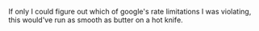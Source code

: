 If only I could figure out which of google's rate limitations I was violating, this would've run as smooth as butter on a hot knife.

